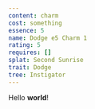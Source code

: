 ```yaml
---
content: charm
cost: something
essence: 5
name: Dodge e5 Charm 1
rating: 5
requires: []
splat: Second Sunrise
trait: Dodge
tree: Instigator
---
```


Hello **world**!
